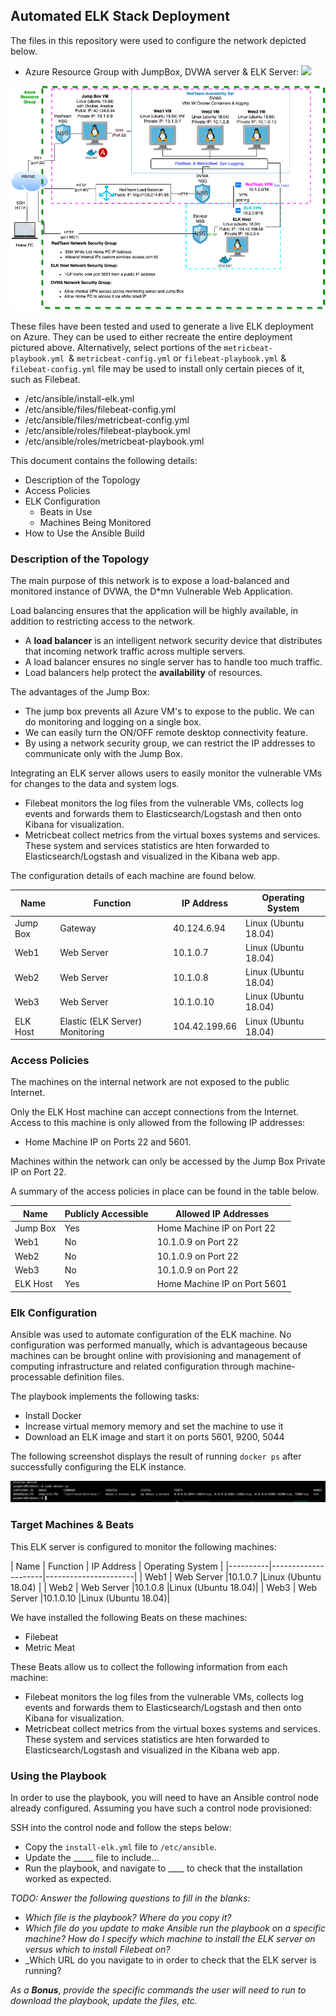 ## Automated ELK Stack Deployment

The files in this repository were used to configure the network depicted below.


- Azure Resource Group with JumpBox, DVWA server & ELK Server: 
![]('diagrams/ELK_stack.drawio.png')

 <img src="diagrams/ELK_stack.drawio.png" alt="ELK Stack Diagram">

These files have been tested and used to generate a live ELK deployment on Azure. They can be used to either recreate the entire deployment pictured above. Alternatively, select portions of the `metricbeat-playbook.yml `& `metricbeat-config.yml` or `filebeat-playbook.yml` & `filebeat-config.yml` file may be used to install only certain pieces of it, such as Filebeat.

  - /etc/ansible/install-elk.yml 
  - /etc/ansible/files/filebeat-config.yml
  - /etc/ansible/files/metricbeat-config.yml
  - /etc/ansible/roles/filebeat-playbook.yml
  - /etc/ansible/roles/metricbeat-playbook.yml 


This document contains the following details:
- Description of the Topology 
- Access Policies
- ELK Configuration
  - Beats in Use
  - Machines Being Monitored
- How to Use the Ansible Build


### Description of the Topology

The main purpose of this network is to expose a load-balanced and monitored instance of DVWA, the D*mn Vulnerable Web Application.

Load balancing ensures that the application will be highly available, in addition to restricting access to the network.
- A **load balancer**  is an intelligent network security device that distributes that incoming network traffic across multiple servers.
- A load balancer ensures no single server has to handle too much traffic.
- Load balancers help protect the **availability** of resources.

The advantages of the Jump Box:
- The jump box prevents all Azure VM's to expose to the public. We can do monitoring and logging on a single box. 
- We can easily turn the ON/OFF remote desktop connectivity feature. 
- By using a network security group, we can restrict the IP addresses to communicate only with the Jump Box.


Integrating an ELK server allows users to easily monitor the vulnerable VMs for changes to the data and system logs.
- Filebeat monitors the log files from the vulnerable VMs, collects log events and forwards them to Elasticsearch/Logstash and then onto Kibana for visualization. 
- Metricbeat collect metrics from the virtual boxes systems and services. These system and services statistics are hten forwarded to Elasticsearch/Logstash and visualized in the Kibana web app. 

The configuration details of each machine are found below.


| Name     | Function | IP Address | Operating System |
|----------|----------|------------|------------------|
| Jump Box | Gateway  | 40.124.6.94| Linux (Ubuntu 18.04) |
| Web1     | Web Server |10.1.0.7            |Linux (Ubuntu 18.04) |
| Web2     | Web Server |10.1.0.8            |Linux (Ubuntu 18.04)|
| Web3     | Web Server |10.1.0.10     |Linux (Ubuntu 18.04)|
| ELK Host | Elastic (ELK Server) Monitoring |104.42.199.66 |Linux (Ubuntu 18.04)|

### Access Policies

The machines on the internal network are not exposed to the public Internet. 

Only the ELK Host machine can accept connections from the Internet. Access to this machine is only allowed from the following IP addresses:
- Home Machine IP on Ports 22 and 5601.

Machines within the network can only be accessed by the Jump Box Private IP on Port 22.

A summary of the access policies in place can be found in the table below.

| Name     | Publicly Accessible | Allowed IP Addresses |
|----------|---------------------|----------------------|
| Jump Box | Yes                 | Home Machine IP on Port 22   |
| Web1     | No                  | 10.1.0.9 on Port 22 |
| Web2     | No                  | 10.1.0.9 on Port 22 |
| Web3     | No                  | 10.1.0.9 on Port 22 |
| ELK Host | Yes                 | Home Machine IP on Port 5601 |

### Elk Configuration

Ansible was used to automate configuration of the ELK machine. No configuration was performed manually, which is advantageous because machines can be brought online with provisioning and management of computing infrastructure and related configuration through machine-processable definition files.

The playbook implements the following tasks:
- Install Docker
- Increase virtual memory memory and set the machine to use it 
- Download an ELK image and start it on ports 5601, 9200, 5044

The following screenshot displays the result of running `docker ps` after successfully configuring the ELK instance.

 <img src="diagrams/docker_ps.png" alt="Docker PS">

### Target Machines & Beats
This ELK server is configured to monitor the following machines:


| Name     | Function | IP Address | Operating System |
|----------|---------------------|----------------------|
| Web1     | Web Server |10.1.0.7            |Linux (Ubuntu 18.04) |
| Web2     | Web Server |10.1.0.8            |Linux (Ubuntu 18.04)|
| Web3     | Web Server |10.1.0.10     |Linux (Ubuntu 18.04)|


We have installed the following Beats on these machines:
- Filebeat
- Metric Meat 

These Beats allow us to collect the following information from each machine:
- Filebeat monitors the log files from the vulnerable VMs, collects log events and forwards them to Elasticsearch/Logstash and then onto Kibana for visualization. 
- Metricbeat collect metrics from the virtual boxes systems and services. These system and services statistics are hten forwarded to Elasticsearch/Logstash and visualized in the Kibana web app. 

### Using the Playbook
In order to use the playbook, you will need to have an Ansible control node already configured. Assuming you have such a control node provisioned: 

SSH into the control node and follow the steps below:
- Copy the `install-elk.yml` file to ```/etc/ansible```.
- Update the _____ file to include...
- Run the playbook, and navigate to ____ to check that the installation worked as expected.

_TODO: Answer the following questions to fill in the blanks:_
- _Which file is the playbook? Where do you copy it?_
- _Which file do you update to make Ansible run the playbook on a specific machine? How do I specify which machine to install the ELK server on versus which to install Filebeat on?_
- _Which URL do you navigate to in order to check that the ELK server is running?

_As a **Bonus**, provide the specific commands the user will need to run to download the playbook, update the files, etc._